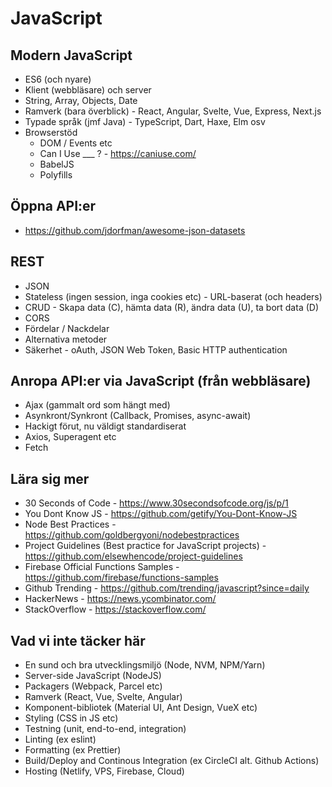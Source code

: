 # JavaScript 

## Modern JavaScript
- ES6 (och nyare)
- Klient (webbläsare) och server
- String, Array, Objects, Date
- Ramverk (bara överblick) - React, Angular, Svelte, Vue, Express, Next.js
- Typade språk (jmf Java) - TypeScript, Dart, Haxe, Elm osv
- Browserstöd
    - DOM / Events etc
    - Can I Use ___ ? - https://caniuse.com/
    - BabelJS
    - Polyfills

## Öppna API:er
- https://github.com/jdorfman/awesome-json-datasets

## REST
- JSON
- Stateless (ingen session, inga cookies etc) - URL-baserat (och headers)
- CRUD - Skapa data (C), hämta data (R), ändra data (U), ta bort data (D)
- CORS
- Fördelar / Nackdelar
- Alternativa metoder
- Säkerhet - oAuth, JSON Web Token, Basic HTTP authentication 

## Anropa API:er via JavaScript (från webbläsare)
- Ajax (gammalt ord som hängt med)
- Asynkront/Synkront (Callback, Promises, async-await)
- Hackigt förut, nu väldigt standardiserat
- Axios, Superagent etc
- Fetch

## Lära sig mer
- 30 Seconds of Code - https://www.30secondsofcode.org/js/p/1
- You Dont Know JS - https://github.com/getify/You-Dont-Know-JS
- Node Best Practices - https://github.com/goldbergyoni/nodebestpractices
- Project Guidelines (Best practice for JavaScript projects) - https://github.com/elsewhencode/project-guidelines
- Firebase Official Functions Samples - https://github.com/firebase/functions-samples
- Github Trending - https://github.com/trending/javascript?since=daily
- HackerNews - https://news.ycombinator.com/
- StackOverflow - https://stackoverflow.com/

## Vad vi inte täcker här
- En sund och bra utvecklingsmiljö (Node, NVM, NPM/Yarn)
- Server-side JavaScript (NodeJS)
- Packagers (Webpack, Parcel etc)
- Ramverk (React, Vue, Svelte, Angular)
- Komponent-bibliotek (Material UI, Ant Design, VueX etc) 
- Styling (CSS in JS etc)
- Testning (unit, end-to-end, integration)
- Linting (ex eslint)
- Formatting (ex Prettier)
- Build/Deploy and Continous Integration (ex CircleCI alt. Github Actions)
- Hosting (Netlify, VPS, Firebase, Cloud)

